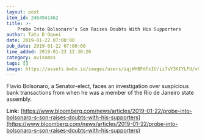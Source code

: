 ```yaml
---
layout: post
item_id: 2464941462
title: >-
    Probe Into Bolsonaro's Son Raises Doubts With His Supporters
author: Tatu D'Oquei
date: 2019-01-22 07:00:00
pub_date: 2019-01-22 07:00:00
time_added: 2019-01-23 12:30:20
category: avisamos
tags: []
image: https://assets.bwbx.io/images/users/iqjWHBFdfxIU/ii7sY3KIYLFU/v0/1200x848.jpg
---
```


Flavio Bolsonaro, a Senator-elect, faces an investigation over suspicious bank transactions from when he was a member of the Rio de Janeiro state assembly.

**Link:** [https://www.bloomberg.com/news/articles/2019-01-22/probe-into-bolsonaro-s-son-raises-doubts-with-his-supporters](https://www.bloomberg.com/news/articles/2019-01-22/probe-into-bolsonaro-s-son-raises-doubts-with-his-supporters)

